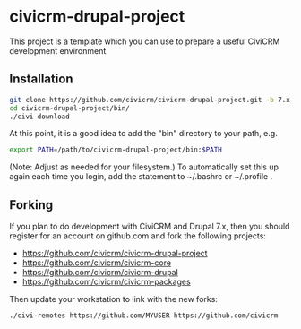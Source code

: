 # civicrm-drupal-project

This project is a template which you can use to prepare a useful CiviCRM
development environment.

## Installation

```bash
git clone https://github.com/civicrm/civicrm-drupal-project.git -b 7.x-master
cd civicrm-drupal-project/bin/
./civi-download
```

At this point, it is a good idea to add the "bin" directory to your path, e.g.

```bash
export PATH=/path/to/civicrm-drupal-project/bin:$PATH
```

(Note: Adjust as needed for your filesystem.) To automatically set this up
again each time you login, add the statement to ~/.bashrc or ~/.profile .

## Forking

If you plan to do development with CiviCRM and Drupal 7.x, then you should
register for an account on github.com and fork the following projects:

 * https://github.com/civicrm/civicrm-drupal-project
 * https://github.com/civicrm/civicrm-core
 * https://github.com/civicrm/civicrm-drupal
 * https://github.com/civicrm/civicrm-packages

Then update your workstation to link with the new forks:

```bash
./civi-remotes https://github.com/MYUSER https://github.com/civicrm
```
